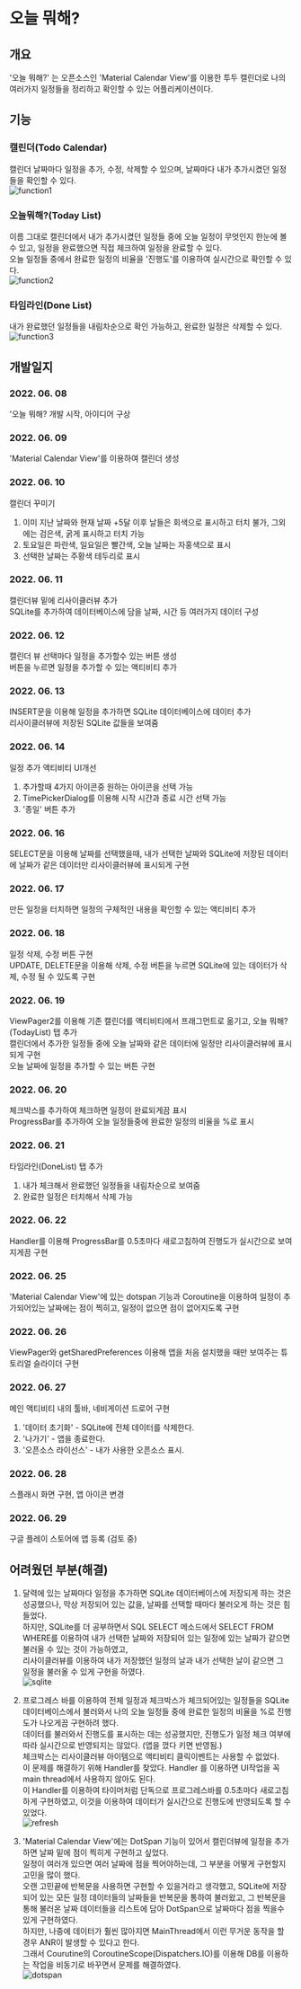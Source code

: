 # 오늘 뭐해?

## 개요
'오늘 뭐해?' 는 오픈소스인 'Material Calendar View'를 이용한 투두 캘린더로 나의 여러가지 일정들을 정리하고 확인할 수 있는 어플리케이션이다.  

## 기능

### 캘린더(Todo Calendar)
캘린더 날짜마다 일정을 추가, 수정, 삭제할 수 있으며, 날짜마다 내가 추가시켰던 일정들을 확인할 수 있다.  
![function1](https://user-images.githubusercontent.com/86480696/176646275-7ea3b5f8-34df-4a8c-9f83-3bc981d6f013.gif)

### 오늘뭐해?(Today List)
이름 그대로 캘린더에서 내가 추가시켰던 일정들 중에 오늘 일정이 무엇인지 한눈에 볼 수 있고, 일정을 완료했으면 직접 체크하여 일정을 완료할 수 있다.  
오늘 일정들 중에서 완료한 일정의 비율을 '진행도'를 이용하여 실시간으로 확인할 수 있다.  
![function2](https://user-images.githubusercontent.com/86480696/176646290-97c6f101-a1de-4b90-a0fb-508f493bec53.gif)

### 타임라인(Done List)
내가 완료했던 일정들을 내림차순으로 확인 가능하고, 완료한 일정은 삭제할 수 있다. 
![function3](https://user-images.githubusercontent.com/86480696/176646297-6c8f3e16-a180-4232-ae7d-2f0fd2cfe476.gif)

## 개발일지 

### 2022. 06. 08
'오늘 뭐해? 개발 시작, 아이디어 구상

### 2022. 06. 09
'Material Calendar View'를 이용하여 캘린더 생성

### 2022. 06. 10
캘린더 꾸미기  
1. 이미 지난 날짜와 현재 날짜 +5달 이후 날들은 회색으로 표시하고 터치 불가, 그외에는 검은색, 굵게 표시하고 터치 가능  
2. 토요일은 파란색, 일요일은 빨간색, 오늘 날짜는 자홍색으로 표시  
3. 선택한 날짜는 주황색 테두리로 표시  

### 2022. 06. 11
캘린더뷰 밑에 리사이클러뷰 추가  
SQLite를 추가하여 데이터베이스에 담을 날짜, 시간 등 여러가지 데이터 구성

### 2022. 06. 12
캘린더 뷰 선택마다 일정을 추가할수 있는 버튼 생성  
버튼을 누르면 일정을 추가할 수 있는 액티비티 추가

### 2022. 06. 13
INSERT문을 이용해 일정을 추가하면 SQLite 데이터베이스에 데이터 추가  
리사이클러뷰에 저장된 SQLite 값들을 보여줌

### 2022. 06. 14
일정 추가 액티비티 UI개선  
1. 추가할때 4가지 아이콘중 원하는 아이콘을 선택 가능  
2. TimePickerDialog를 이용해 시작 시간과 종료 시간 선택 가능  
3. '종일' 버튼 추가

### 2022. 06. 16
SELECT문을 이용해 날짜를 선택했을때, 내가 선택한 날짜와 SQLite에 저장된 데이터에 날짜가 같은 데이터만 리사이클러뷰에 표시되게 구현

### 2022. 06. 17
만든 일정을 터치하면 일정의 구체적인 내용을 확인할 수 있는 액티비티 추가

### 2022. 06. 18
일정 삭제, 수정 버튼 구현  
UPDATE, DELETE문을 이용해 삭제, 수정 버튼을 누르면 SQLite에 있는 데이터가 삭제, 수정 될 수 있도록 구현

### 2022. 06. 19
ViewPager2를 이용해 기존 캘린더를 액티비티에서 프래그먼트로 옮기고, 오늘 뭐해?(TodayList) 탭 추가  
캘린더에서 추가한 일정들 중에 오늘 날짜와 같은 데이터에 일정만 리사이클러뷰에 표시되게 구현  
오늘 날짜에 일정을 추가할 수 있는 버튼 구현  

### 2022. 06. 20
체크박스를 추가하여 체크하면 일정이 완료되게끔 표시  
ProgressBar를 추가하여 오늘 일정들중에 완료한 일정의 비율을 %로 표시

### 2022. 06. 21
타임라인(DoneList) 탭 추가
1. 내가 체크해서 완료했던 일정들을 내림차순으로 보여줌  
2. 완료한 일정은 터치해서 삭제 가능

### 2022. 06. 22
Handler를 이용해 ProgressBar를 0.5초마다 새로고침하여 진행도가 실시간으로 보여지게끔 구현  

### 2022. 06. 25
'Material Calendar View'에 있는 dotspan 기능과 Coroutine을 이용하여 일정이 추가되어있는 날짜에는 점이 찍히고, 일정이 없으면 점이 없어지도록 구현

### 2022. 06. 26
ViewPager와 getSharedPreferences 이용해 앱을 처음 설치했을 때만 보여주는 튜토리얼 슬라이더 구현

### 2022. 06. 27
메인 액티비티 내의 툴바, 네비게이션 드로어 구현  
1.  '데이터 초기화' - SQLite에 전체 데이터를 삭제한다.
2.  '나가기' - 앱을 종료한다.
3.  '오픈소스 라이선스' - 내가 사용한 오픈소스 표시.

### 2022. 06. 28  
스플래시 화면 구현, 앱 아이콘 변경

### 2022. 06. 29
구글 플레이 스토어에 앱 등록 (검토 중)

## 어려웠던 부분(해결)

1. 달력에 있는 날짜마다 일정을 추가하면 SQLite 데이터베이스에 저장되게 하는 것은 성공했으나, 막상 저장되어 있는 값을, 날짜를 선택할 때마다 불러오게 하는 것은 힘들었다.    
하지만, SQLite를 더 공부하면서 SQL SELECT 메소드에서 SELECT FROM WHERE를 이용하여 내가 선택한 날짜와 저장되어 있는 일정에 있는 날짜가 같으면 불러올 수 있는 것이 가능하였고,  
리사이클러뷰를 이용하여 내가 저장했던 일정의 날과 내가 선택한 날이 같으면 그 일정을 불러올 수 있게 구현을 하였다.  
![sqlite](https://user-images.githubusercontent.com/86480696/176426809-8798d19e-8827-4305-a40f-0e71256c40d4.gif)

2. 프로그레스 바를 이용하여 전체 일정과 체크박스가 체크되어있는 일정들을 SQLite 데이터베이스에서 불러와서 나의 오늘 일정들 중에 완료한 일정의 비율을 %로 진행도가 나오게끔 구현하려 했다.  
데이터를 불러와서 진행도를 표시하는 데는 성공했지만, 진행도가 일정 체크 여부에 따라 실시간으로 반영되지는 않았다. (앱을 껐다 키면 반영됨.)  
체크박스는 리사이클러뷰 아이템으로 액티비티 클릭이벤트는 사용할 수 없었다.  
이 문제를 해결하기 위해 Handler를 찾았다. Handler 를 이용하면 UI작업을 꼭 main thread에서 사용하지 않아도 된다.  
이 Handler를 이용하여 타이머처럼 단독으로 프로그레스바를 0.5초마다 새로고침 하게 구현하였고, 이것을 이용하여 데이터가 실시간으로 진행도에 반영되도록 할 수 있었다.  
![refresh](https://user-images.githubusercontent.com/86480696/176429549-56196db4-e203-4737-80a1-78400cafd50c.gif)

3. 'Material Calendar View'에는 DotSpan 기능이 있어서 캘린더뷰에 일정을 추가하면 날짜 밑에 점이 찍히게 구현하고 싶었다.  
일정이 여러개 있으면 여러 날짜에 점을 찍어야하는데, 그 부분을 어떻게 구현할지 고민을 많이 했다.  
오랜 고민끝에 반복문을 사용하면 구현할 수 있을거라고 생각했고, SQLite에 저장되어 있는 모든 일정 데이터들의 날짜들을 반복문을 통하여 불러왔고, 그 반복문을 통해 불러온 날짜 데이터들을 리스트에 담아 DotSpan으로 날짜마다 점을 찍을수 있게 구현하였다.  
하지만, 나중에 데이터가 훨씬 많아지면 MainThread에서 이런 무거운 동작을 할 경우 ANR이 발생할 수 있다고 한다.  
그래서 Courutine의 CoroutineScope(Dispatchers.IO)를 이용해 DB를 이용하는 작업을 비동기로 바꾸면서 문제를 해결하였다.  
![dotspan](https://user-images.githubusercontent.com/86480696/176650760-63482b49-3507-4aff-9dc2-18e9f8639d30.gif)
